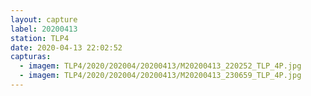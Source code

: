 ```yaml
---
layout: capture
label: 20200413
station: TLP4
date: 2020-04-13 22:02:52
capturas:
  - imagem: TLP4/2020/202004/20200413/M20200413_220252_TLP_4P.jpg
  - imagem: TLP4/2020/202004/20200413/M20200413_230659_TLP_4P.jpg
---
```

